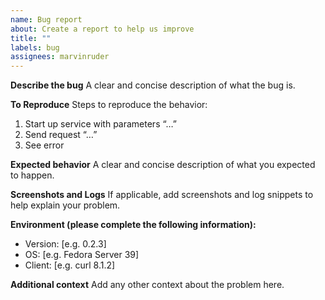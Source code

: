 ```yaml
---
name: Bug report
about: Create a report to help us improve
title: ""
labels: bug
assignees: marvinruder
---
```


**Describe the bug**
A clear and concise description of what the bug is.

**To Reproduce**
Steps to reproduce the behavior:

1. Start up service with parameters “…”
2. Send request “…”
3. See error

**Expected behavior**
A clear and concise description of what you expected to happen.

**Screenshots and Logs**
If applicable, add screenshots and log snippets to help explain your problem.

**Environment (please complete the following information):**

- Version: [e.g. 0.2.3]
- OS: [e.g. Fedora Server 39]
- Client: [e.g. curl 8.1.2]

**Additional context**
Add any other context about the problem here.
